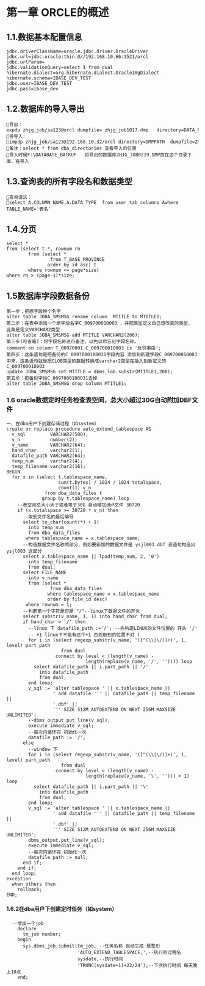 #   第一章 ORCLE的概述
##  1.1.数据基本配置信息
    jdbc.driverClassName=oracle.jdbc.driver.OracleDriver
    jdbc.url=jdbc:oracle:thin:@//192.168.10.66:1521/orcl
    jdbc.urlParam=
    jdbc.validationQuery=select 1 from dual
    hibernate.dialect=org.hibernate.dialect.Oracle10gDialect
    hibernate.schema=IBASE_DEV_TEST
    jdbc.user=IBASE_DEV_TEST 
    jdbc.pass=ibase_dev
##  1.2.数据库的导入导出
    导出：expdp zhjg_job/sa123@orcl dumpfile= zhjg_job1017.dmp   directory=DATA_PUMP_DIR
    导导入:
    impdp zhjg_job/sa123@192.168.10.32/orcl directory=DMPPATH  dumpfile=ZHJG_JOB0219.DMP table_exists_action=replace REMAP_SCHEMA=zhjg_job:zhjg_job
    备注：select * from dba_directories 查看导入的位置
    导入时候F:\DATABASE_BACKUP   将导出的数据库ZHJG_JOB0219.DMP放在这个目录下面，在导入
## 1.3.查询表的所有字段名和数据类型
    查询语法：
    select A.COLUMN_NAME,A.DATA_TYPE  from user_tab_columns Awhere TABLE_NAME='表名'
## 1.4.分页
    select * 
    from (select t.*, rownum rn
            from (select *
                    from T_BASE_PROVINCE
                   order by id asc) t
            where rownum <= page*size)
    where rn > (page-1)*size;
## 1.5数据库字段数据备份
    第一步：把原字段换个名字
    alter table JOBA_SMSMSG rename column  MTITLE to MTITLE1;
    第二步：在表中添加一个原字段名字C_009700010003 ，并把类型定义自己想改变的类型， 此条是定义VARCHAR2类型
    alter table JOBA_SMSMSG add MTITLE VARCHAR2(200);
    第三步(可省略)：将字段名称进行备注，以免以后忘记字段名称。
    comment on column T_00970001.C_009700010003 is '处罚事由';
    第四步：这条语句是把备份的C_0097000100031字段内容 添加到新建字段C_009700010003 中来，这条语句就是把CLOB类型的数据转换成varchar2类型在插入到新定义的C_009700010003
    update JOBA_SMSMSG set MTITLE = dbms_lob.substr(MTITLE1,200);
    第五步：把备份字段C_0097000100031去掉
    alter table JOBA_SMSMSG drop column MTITLE1;


### 1.6 oracle数据定时任务检查表空间，总大小超过30G自动附加DBF文件
    一、在dba用户下创建存储过程（如system）
    create or replace procedure auto_extend_tablespace AS
      v_sql         VARCHAR2(500);
      v_n           number(2);
      v_name        VARCHAR2(64);
      hand_char     varchar2(1);
      datafile_path VARCHAR2(64);
      temp_num      varchar2(4);
      temp_filename varchar2(16);
    BEGIN
      for x in (select t.tablespace_name,
                       sum(t.bytes) / 1024 / 1024 totalspace,
                       count(1) v_n
                  from dba_data_files t
                 group by t.tablespace_name) loop
        --表空间总大小大于或者等于30G 自动增加dbf文件 30720
        if (x.totalspace >= 30720 * v_n) then
          --取到文件名的最后编号
          select to_char(count(*) + 1)
            into temp_num
            from dba_data_files
           where tablespace_name = x.tablespace_name;
          --构造数据文件名称的部分，例如要新加的数据文件是 ysjl003.dbf 该语句构造出ysjl003 这部分
          select x.tablespace_name || lpad(temp_num, 2, '0')
            into temp_filename
            from dual;
          select FILE_NAME
            into v_name
            from (select *
                    from dba_data_files
                   where tablespace_name = x.tablespace_name
                   order by file_id desc)
           where rownum = 1;
          --判断第一个字符是否是 "/"--linux下数据文件的开头
          select substr(v_name, 1, 1) into hand_char from dual;
          if hand_char = '/' then
            --linux 下 datafile_path :='/'; --先构造LINUX的文件位置的 开头 '/'
            -- +1 linux下不能有这个+1 否则取到的位置不对 )
            for i in (select regexp_substr(v_name, '([^(\\|\/)]+)', 1, level) part_path
                        from dual
                      connect by level < (length(v_name) -
                                 length(replace(v_name, '/', '')))) loop
              select datafile_path || i.part_path || '/'
                into datafile_path
                from dual;
            end loop;
            v_sql := 'alter tablespace ' || x.tablespace_name ||
                     ' add datafile ''' || datafile_path || temp_filename ||
                     '.dbf' ||
                     ''' SIZE 512M AUTOEXTEND ON NEXT 256M MAXSIZE UNLIMITED';
            --dbms_output.put_line(v_sql);
            execute immediate v_sql;
            --每次内循环完 初始化一次
            datafile_path := '/';
          else
            --window 下
            for i in (select regexp_substr(v_name, '([^(\\|\/)]+)', 1, level) part_path
                        from dual
                      connect by level < (length(v_name) -
                                 length(replace(v_name, '\', ''))) + 1) loop
              select datafile_path || i.part_path || '\'
                into datafile_path
                from dual;
            end loop;
            v_sql := 'alter tablespace ' || x.tablespace_name ||
                     ' add datafile ''' || datafile_path || temp_filename ||
                     '.dbf' ||
                     ''' SIZE 512M AUTOEXTEND ON NEXT 256M MAXSIZE UNLIMITED';
            dbms_output.put_line(v_sql);
            execute immediate v_sql;
            --每次内循环完 初始化一次
            datafile_path := null;
          end if;
        end if;
      end loop;
    exception
      when others then
        rollback;
    END;

#### 1.6.2在dba用户下创建定时任务（如system）
      
      --增加一个job
        declare  
          tm_job number;  
        begin  
          sys.dbms_job.submit(tm_job, --任务名称 自动生成 是整形
                              'AUTO_EXTEND_TABLESPACE;',--执行的过程名 
                              sysdate,--执行时间  
                              'TRUNC(sysdate+1)+22/24');--下次执行时间 每天晚上10点
        end;  
    

    